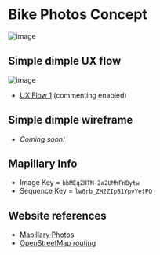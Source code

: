 # Bike Photos Concept

![image](https://user-images.githubusercontent.com/550895/28599439-8fea60c0-7178-11e7-8415-a7bf349d2f61.png)

## Simple dimple UX flow

![image](https://user-images.githubusercontent.com/30472638/30257199-37a74b8c-967e-11e7-86e1-255d32d4ecf6.png)
- [UX Flow 1](https://www.lucidchart.com/invitations/accept/255d41fa-edcc-4e6e-93e3-49dd70d6b22c) (commenting enabled)

## Simple dimple wireframe
- *Coming soon!* 

## Mapillary Info

- Image Key = `bbMEqZHTM-2a2UMhFnBytw`
- Sequence Key = `lw6rb_ZH2ZIpB1YpvYetPQ`

## Website references

- [Mapillary Photos](https://www.mapillary.com/app/?lat=45.41829444444443&lng=-75.69614166666668&z=18.006814373495967&focus=photo&menu=false&pKey=bbMEqZHTM-2a2UMhFnBytw)
- [OpenStreetMap routing](http://www.openstreetmap.org/directions?engine=mapzen_bicycle&route=45.4054%2C-75.7147%3B45.4180%2C-75.7061#map=14/45.4116/-75.7082)
